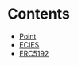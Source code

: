 

# Contents
- [Point](ECIES.sol/struct.Point.md)
- [ECIES](ECIES.sol/library.ECIES.md)
- [ERC5192](ERC5192.sol/abstract.ERC5192.md)
